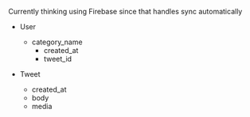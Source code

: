 Currently thinking using Firebase since that handles sync automatically

- User
  - category_name
    - created_at
    - tweet_id

- Tweet
  - created_at
  - body
  - media

